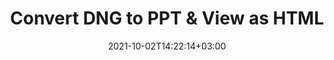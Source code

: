 ---
############################# Static ############################
layout: "autogen"
date: 2021-10-02T14:22:14+03:00
draft: false
path: "total/net/conversion/dng-to-ppt/"

############################# Head ############################
head_title: "Convert DNG to PPT in C# VB.NET & View as HTML"
head_description: "Code example to convert DNG to PPT and 100+ other file formats in .NET (C#, VB.NET, ASP.NET & .NET Core) applications. Display the Converted PPT document as HTML viewer."

############################# Header ############################
title: "Convert DNG to PPT & View as HTML"
description: "Programmatically convert DNG to PPT in .NET applications using flexible options to customize the resultant document. Convert the complete document or specific pages based on page numbers or selective page ranges using the .NET document conversion library."

############################# SubMenu ############################
submenu:
    enable: false

############################# Content ############################
content:
    enable: true
    block:
    - title_left: "DNG to PPT Conversion in C# .NET"
      content_left: |
          DNG to PPT file conversion using C#. Add watermark and view the converted document as HTML without using any external software.

          -   Create **Converter** object to convert DNG document
          -   Set the convert options for PPT format
          -   Call **Convert** method of **Converter** class instance for conversion to PPT
          -   Set options for HTML viewer
          -   Create **Viewer** object to view converted PPT as HTML
          
      title_right: "Convert Whole Document or Specific Pages"
      content_right: |
          You require `GroupDocs.Conversion` & `GroupDocs.Viewer` namespaces to convert between a wide range of popular document types such as PDF, Microsoft Word, Excel, PowerPoint, Project, Outlook, HTML, diagrams and image file formats. Explore other [.NET APIs for Office documents](https://products.conholdate.com/total/net/) as offered by Conholdate.Total.
          
          Get the respective assembly files from the [downloads](https://downloads.conholdate.com/total/net) or fetch the whole package from [Nuget](https://www.nuget.org/packages/Conholdate.Total/) to add 'Conholdate.Total` directly in your workspace.
          
      code: |
          ```cs {linenos=false}
          // Convert DNG to PPT using GroupDocs.Conversion API
          // Create Converter object to convert DNG document
          using (Converter converter = new Converter("input.dng"))
          {
              // set the convert options for PPT format
              var convertOptions = converter.GetPossibleConversions()["ppt"].ConvertOptions;

              // convert to PPT format
              converter.Convert("output.ppt", convertOptions);
          }

          // Set options for HTML viewer
          HtmlViewOptions viewOptions = HtmlViewOptions.ForEmbeddedResources("output{0}.html");

          // Create Viewer object to view converted PPT as HTML
          using (Viewer viewer = new Viewer("output.ppt"))
          {
              viewer.View(viewOptions);
          }
          ```
    - title_left: "Add Watermark to Converted PPT in C#"
      content_left: |
          Accurately convert documents (DNG to PPT) exactly as the original file and apply text or image watermarks to the converted document pages using C# .NET.

          -   Create **Converter** object to convert DNG document
          -   Create new instance of **WatermarkOptions** class
          -   Specify watermark properties (color, width, text, image etc)
          -   Instantiate the proper **ConvertOptions** class
          -   Set **Watermark** property of the **ConvertOptions** instance
          -   Call **Convert** method of **Converter** class instance for conversion to PPT
        
      title_right: "Source Document Information Extraction"
      content_right: |
          The documents information extraction feature not only allows getting the basic information about the source document file but it also supports extracting some valuable file-format specific information such as project start and end dates of a Microsoft Project file, any printing restrictions on a PDF document, list of folders enclosed in an Outlook data file etc. 

          Convert popular document file formats on different operating systems such as Windows, Linux or macOS while using platforms such as Windows Azure, Mono and Xamarin.
          
      code: |
          ```cs {linenos=false}
          // Create Converter object to convert DNG document
          using (Converter converter = new Converter("input.dng"))
          {
              // Create new instance of WatermarkOptions class
              WatermarkOptions watermark = new WatermarkOptions
              {
                  Text = "Sample watermark",
                  Color = Color.Red,
                  Width = 100,
                  Height = 100,
                  Background = true
              };

              // Instantiate the proper ConvertOptions class
              PdfConvertOptions options = new PdfConvertOptions
              {
                  Watermark = watermark
              };

              // convert to PPT format
              converter.Convert("output.ppt", options);
          }
          ```
############################# About Formats ############################
about_formats:
    enable: false
############################# More Formats ############################
more_formats:
    enable: true
    auto: false
    other_out_formats: PDF DOCX DOT DOTX DOTM TXT RTF HTML MHTML XLS XLSX XLSM XLT XLTX XLTM CSV DIF PPT PPTX PPS PPSX POT POTX POTM ODT OTT OTP ODP ODS EMZ WMZ SVGZ TEX DCM WMF BMP PNG GIF JPEG TIFF
############################# Back to top ###############################
back_to_top:
  enable: true
---